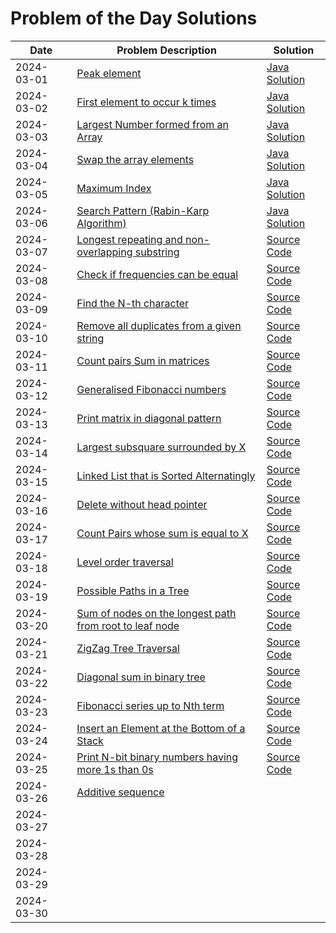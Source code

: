 # Problem of the Day Solutions

| Date       | Problem Description                                  | Solution                                                                                           |
|------------|------------------------------------------------------|----------------------------------------------------------------------------------------------------|
| 2024-03-01 | [Peak element](https://www.geeksforgeeks.org/problems/peak-element/1) | [Java Solution](https://github.com/dhruvabhat24/GFG-2024/blob/main/March%20/Day%201%3A%20Peak%20element.java)                                               |
| 2024-03-02 | [First element to occur k times](https://www.geeksforgeeks.org/problems/first-element-to-occur-k-times5150/1) | [Java Solution]([solutions/reverse_linked_list.java](https://github.com/dhruvabhat24/GFG-2024/blob/main/March%20/Day%202%3A%20First%20element%20to%20occur%20k%20times.java)) |
| 2024-03-03 | [Largest Number formed from an Array](https://www.geeksforgeeks.org/problems/largest-number-formed-from-an-array1117/1) | [Java Solution](https://github.com/dhruvabhat24/GFG-2024/blob/main/March%20/Day%203%3A%20Largest%20Number%20formed%20from%20an%20Array.java)  |
| 2024-03-04 | [Swap the array elements](https://www.geeksforgeeks.org/problems/need-some-change/1)|  [Java Solution](https://github.com/dhruvabhat24/GFG-2024/blob/main/March%20/Day%204%20%3A%20Swap%20the%20array%20elements.java) |
| 2024-03-05 |  [Maximum Index](https://www.geeksforgeeks.org/problems/maximum-index-1587115620/1) |  [Java Solution](https://github.com/dhruvabhat24/GFG-2024/blob/main/March%20/Day%205%3A%20Maximum%20Index.java) |
| 2024-03-06 | [Search Pattern (Rabin-Karp Algorithm)](https://www.geeksforgeeks.org/problems/search-pattern-rabin-karp-algorithm--141631/1) | [Java Solution](https://github.com/dhruvabhat24/GFG-2024/blob/main/March%20/Day%206%3A%20Search%20Pattern%20(Rabin-Karp%20Algorithm).java) |
| 2024-03-07 | [Longest repeating and non-overlapping substring](https://www.geeksforgeeks.org/problems/longest-repeating-and-non-overlapping-substring3421/1)  | [Source Code](https://github.com/dhruvabhat24/GFG-2024/blob/main/March%20/Day%207%3A%20Longest%20repeating%20and%20non-overlapping%20substring.java)  |
| 2024-03-08 |  [Check if frequencies can be equal](https://www.geeksforgeeks.org/problems/check-frequencies4211/1) | [Source Code](https://github.com/dhruvabhat24/GFG-2024/blob/main/March%20/Day%208%20Check%20if%20frequencies%20can%20be%20equal.java)  |
| 2024-03-09 | [Find the N-th character](https://www.geeksforgeeks.org/problems/find-the-n-th-character5925/1) | [Source Code](https://github.com/dhruvabhat24/GFG-2024/blob/main/March%20/Day%209%3A%20Find%20the%20N-th%20character.java)  |
| 2024-03-10 | [Remove all duplicates from a given string](https://www.geeksforgeeks.org/problems/remove-all-duplicates-from-a-given-string4321/1) | [Source Code](https://github.com/dhruvabhat24/GFG-2024/blob/main/March%20/Day%2010%3A%20Remove%20all%20duplicates%20from%20a%20given%20string.java)  |
| 2024-03-11 | [Count pairs Sum in matrices](https://www.geeksforgeeks.org/problems/count-pairs-sum-in-matrices4332/1) | [Source Code](https://github.com/dhruvabhat24/GFG-2024/blob/main/March%20/Day%2011%3A%20Count%20pairs%20Sum%20in%20matrices.java)  |
| 2024-03-12 | [Generalised Fibonacci numbers](https://www.geeksforgeeks.org/problems/generalised-fibonacci-numbers1820/1) | [Source Code](https://github.com/dhruvabhat24/GFG-2024/blob/main/March%20/Day%2012%3A%20Generalised%20Fibonacci%20numbers.java) |
| 2024-03-13 | [Print matrix in diagonal pattern](https://www.geeksforgeeks.org/problems/print-matrix-in-diagonal-pattern/1) | [Source Code](https://github.com/dhruvabhat24/GFG-2024/blob/dhruvabhat24-patch-1/March%20/Day%2013%3A%20Print%20matrix%20in%20diagonal%20pattern.py) |
| 2024-03-14 | [Largest subsquare surrounded by X](https://www.geeksforgeeks.org/problems/largest-subsquare-surrounded-by-x0558/1)  | [Source Code](https://github.com/dhruvabhat24/GFG-2024/blob/dhruvabhat24-patch-1/March%20/Day%2014%3A%20Largest%20subsquare%20surrounded%20by%20X.cpp) |
| 2024-03-15 | [Linked List that is Sorted Alternatingly](https://www.geeksforgeeks.org/problems/linked-list-that-is-sorted-alternatingly/1) | [Source Code](https://github.com/dhruvabhat24/GFG-2024/blob/dhruvabhat24-patch-1/March%20/Day%2015%3A%20Linked%20List%20that%20is%20Sorted%20Alternatingly.cpp) |
| 2024-03-16 | [Delete without head pointer](https://www.geeksforgeeks.org/problems/delete-without-head-pointer/1) | [Source Code](https://github.com/dhruvabhat24/GFG-2024/blob/dhruvabhat24-patch-1/March%20/Day%2016%3A%20Delete%20without%20head%20pointer.cpp) |
| 2024-03-17 | [Count Pairs whose sum is equal to X](https://www.geeksforgeeks.org/problems/count-pairs-whose-sum-is-equal-to-x/1) | [Source Code](https://github.com/dhruvabhat24/GFG-2024/blob/dhruvabhat24-patch-1/March%20/Day%2017%3A%20Count%20Pairs%20whose%20sum%20is%20equal%20to%20X.java) |
| 2024-03-18 | [Level order traversal](https://www.geeksforgeeks.org/problems/level-order-traversal/1) | [Source Code](https://github.com/dhruvabhat24/GFG-2024/blob/main/March%20/Day%2018%3A%20Level%20order%20traversal.cpp) |
| 2024-03-19 | [Possible Paths in a Tree](https://www.geeksforgeeks.org/problems/possible-paths--141628/1) | [Source Code](https://github.com/dhruvabhat24/GFG-2024/blob/main/March%20/Day%2019%3A%20Possible%20Paths%20in%20a%20Tree.java) |
| 2024-03-20 | [Sum of nodes on the longest path from root to leaf node](https://www.geeksforgeeks.org/problems/sum-of-the-longest-bloodline-of-a-tree/1) | [Source Code](https://github.com/dhruvabhat24/GFG-2024/blob/main/March%20/Day%2020%3A%20Sum%20of%20nodes%20on%20the%20longest%20path%20from%20root%20to%20leaf%20node.cpp) |
| 2024-03-21 | [ZigZag Tree Traversal](https://www.geeksforgeeks.org/problems/zigzag-tree-traversal/1) | [Source Code](https://github.com/dhruvabhat24/GFG-2024/blob/main/March%20/Day%2021%3A%20ZigZag%20Tree%20Traversal.cpp)  |
| 2024-03-22 |  [Diagonal sum in binary tree](https://www.geeksforgeeks.org/problems/diagonal-sum-in-binary-tree/1) |  [Source Code](https://github.com/dhruvabhat24/GFG-2024/blob/main/March%20/Day%2022%3A%20Diagonal%20sum%20in%20binary%20tree.cpp) |
| 2024-03-23 | [Fibonacci series up to Nth term](https://www.geeksforgeeks.org/problems/fibonacci-series-up-to-nth-term/1) | [Source Code](https://github.com/dhruvabhat24/GFG-2024/blob/main/March%20/Day%2023%3A%20Fibonacci%20series%20up%20to%20Nth%20term.cpp)  |
| 2024-03-24 | [Insert an Element at the Bottom of a Stack](https://www.geeksforgeeks.org/problems/insert-an-element-at-the-bottom-of-a-stack/1) | [Source Code](https://github.com/dhruvabhat24/GFG-2024/blob/main/March%20/Day%2024%3A%20Insert%20an%20Element%20at%20the%20Bottom%20of%20a%20Stack.java) |
| 2024-03-25 | [Print N-bit binary numbers having more 1s than 0s](https://www.geeksforgeeks.org/problems/print-n-bit-binary-numbers-having-more-1s-than-0s0252/1) | [Source Code](https://github.com/dhruvabhat24/GFG-2024/blob/main/March%20/Day%2025%3A%20Print%20N-bit%20binary%20numbers%20having%20more%201s%20than%200s.java)  |
| 2024-03-26 | [Additive sequence](https://www.geeksforgeeks.org/problems/additive-sequence/1) |                                                                                                    |
| 2024-03-27 |                                                      |                                                                                                    |
| 2024-03-28 |                                                      |                                                                                                    |
| 2024-03-29 |                                                      |                                                                                                    |
| 2024-03-30 |                                                      |                                                                                                    |
